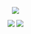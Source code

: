 <p align="center">
  <img src="https://capsule-render.vercel.app/api?type=blur&color=0:9FBAFF,100:5C85FF&height=300&section=header&text=Yumin&fontSize=50&fontColor=111111" />
</p>

<div align="center">
  <img src="https://github-readme-stats.vercel.app/api?username=waldls&show_icons=true&title_color=5C85FF&text_color=333&bg_color=ffffff&icon_color=5C85FF" />
  <img src="https://github-readme-stats.vercel.app/api/top-langs/?username=waldls&layout=compact&title_color=5C85FF&text_color=333&bg_color=ffffff&card_width=445" />
</div>

